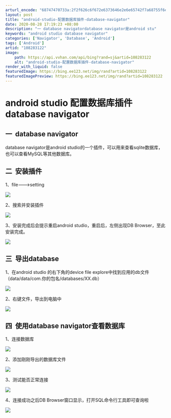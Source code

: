 ```yaml
---
arturl_encode: "68747470733a:2f2f626c6f672e6373646e2e6e65742f7a68755f6e616e612f:61727469636c652f64657461696c732f313038323833313232"
layout: post
title: "android-studio-配置数据库插件-database-navigator"
date: 2020-08-28 17:19:23 +08:00
description: "一 database navigatordatabase navigator是android stu"
keywords: "android studio database navigator"
categories: ['Navigator', 'Database', 'Android']
tags: ['Android']
artid: "108283122"
image:
    path: https://api.vvhan.com/api/bing?rand=sj&artid=108283122
    alt: "android-studio-配置数据库插件-database-navigator"
render_with_liquid: false
featuredImage: https://bing.ee123.net/img/rand?artid=108283122
featuredImagePreview: https://bing.ee123.net/img/rand?artid=108283122
---
```


# android studio 配置数据库插件 database navigator

## 一  database navigator

database navigator是android studio的一个插件，可以用来查看sqlite数据库，也可以查看MySQL等其他数据库。

## 二  安装插件

1、file--->setting

![](https://i-blog.csdnimg.cn/blog_migrate/a88993cb07136a7576b94d2803c708bd.png)

2、搜索并安装插件

![](https://i-blog.csdnimg.cn/blog_migrate/d7fdc14b05624ef1bfed85765c95b502.png)

3、安装完成后会提示重启android studio，重启后，左侧出现DB Browser，至此安装完成。

![](https://i-blog.csdnimg.cn/blog_migrate/26ab98edb226a2d05eaab846f299bdec.png)

## 三  导出database

1、在android studio 的右下角的device file explore中找到应用的db文件（data/data/com.你的包名/databases/XX.db）

![](https://i-blog.csdnimg.cn/blog_migrate/6d22aad8e8666d25ebf8678a15c80c13.png)

2、右键文件，导出到电脑中

![](https://i-blog.csdnimg.cn/blog_migrate/6e8e055fe4ea947b0db18c630104a800.png)

## 四  使用database navigator查看数据库

1、连接数据库

![](https://i-blog.csdnimg.cn/blog_migrate/0bcecc013ce90edd4bc24565f6955044.png)

2、添加刚刚导出的数据库文件

![](https://i-blog.csdnimg.cn/blog_migrate/d5e8c7a57a02ac9c95d92519d488008a.png)

3、测试能否正常连接

![](https://i-blog.csdnimg.cn/blog_migrate/6f088a3af05df0929dedecfa55f23eea.png)

4、连接成功之后DB Browser窗口显示，打开SQL命令行工具即可查询啦

![](https://i-blog.csdnimg.cn/blog_migrate/4499722da7671dd096dcbef4a4554196.png)